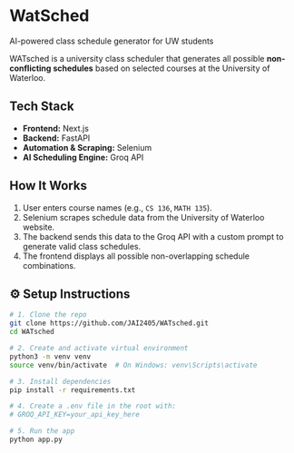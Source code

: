 # WatSched
AI-powered class schedule generator for UW students
 
WATsched is a university class scheduler that generates all possible **non-conflicting schedules** based on selected courses at the University of Waterloo.

## Tech Stack
- **Frontend:** Next.js
- **Backend:** FastAPI
- **Automation & Scraping:** Selenium
- **AI Scheduling Engine:** Groq API

## How It Works
1. User enters course names (e.g., `CS 136`, `MATH 135`).
2. Selenium scrapes schedule data from the University of Waterloo website.
3. The backend sends this data to the Groq API with a custom prompt to generate valid class schedules.
4. The frontend displays all possible non-overlapping schedule combinations.


## ⚙️ Setup Instructions

```bash
# 1. Clone the repo
git clone https://github.com/JAI2405/WATsched.git
cd WATsched

# 2. Create and activate virtual environment
python3 -m venv venv
source venv/bin/activate  # On Windows: venv\Scripts\activate

# 3. Install dependencies
pip install -r requirements.txt

# 4. Create a .env file in the root with:
# GROQ_API_KEY=your_api_key_here

# 5. Run the app
python app.py

